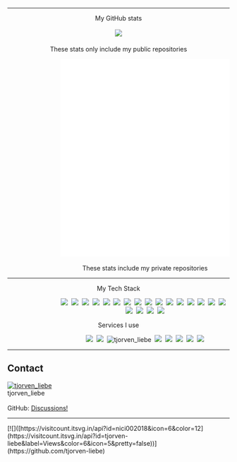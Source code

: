 <hr/>
<p align="center">My GitHub stats<br/><br/><img src="https://github-profile-trophy.vercel.app/?username=Tjorven-Liebe&theme=darkhub&column=6&margin-w=15&margin-h=15&title=Commits,Repositories,Stars,Followers,PullRequests,Reviews,Issues"><br/><br/>These stats only include my public repositories</p>
<dl><dd><dl><dl><dd><dl><dl><dd><dl>
<img src="https://github.com/Tjorven-Liebe/github-stats/blob/master/generated/overview.svg#gh-dark-mode-only" align="right"/>
<img src="https://github.com/Tjorven-Liebe/github-stats/blob/master/generated/languages.svg#gh-dark-mode-only"/>
<p align="center">These stats include my private repositories</p>
</dl></dd></dl></dl></dd></dl></dl></dd></dl>
<hr/>
<p align="center">My Tech Stack</p>
<dl><dd><dl><dl><dd><dl><dl><dd><dl>
<p align="center"><img src="https://img.shields.io/badge/java-since_2018-%23ED8B00.svg?style=for-the-badge&logo=openjdk&logoColor=white">&nbsp&nbsp<img src="https://img.shields.io/badge/kotlin-%237F52FF.svg?style=for-the-badge&logo=kotlin&logoColor=white">&nbsp&nbsp<img src="https://img.shields.io/badge/Gradle-02303A.svg?style=for-the-badge&logo=Gradle&logoColor=white">&nbsp&nbsp<img src="https://img.shields.io/badge/SQL_DB-003545?style=for-the-badge&logo=mariadb&logoColor=white">&nbsp&nbsp<img src="https://img.shields.io/badge/Spigot/BungeeCord-62B47A?style=for-the-badge&logo=minecraft&logoColor=white">&nbsp&nbsp<img src="https://img.shields.io/badge/Discord.js-%235865F2.svg?style=for-the-badge&logo=discord&logoColor=white">&nbsp&nbsp<img src="https://img.shields.io/badge/Debian-D70A53?style=for-the-badge&logo=debian&logoColor=white">&nbsp&nbsp<img src="https://img.shields.io/badge/Manjaro-35BF5C?style=for-the-badge&logo=Manjaro&logoColor=white">&nbsp&nbsp<img src="https://img.shields.io/badge/html5-%23E34F26.svg?style=for-the-badge&logo=html5&logoColor=white">&nbsp&nbsp<img src="https://img.shields.io/badge/javascript-%23323330.svg?style=for-the-badge&logo=javascript&logoColor=%23F7DF1E">&nbsp&nbsp<img src="https://img.shields.io/badge/css3-%231572B6.svg?style=for-the-badge&logo=css3&logoColor=white">&nbsp&nbsp<img src="https://img.shields.io/badge/SASS-hotpink.svg?style=for-the-badge&logo=SASS&logoColor=white">&nbsp&nbsp<img src="https://img.shields.io/badge/vuejs-%2335495e.svg?style=for-the-badge&logo=vuedotjs&logoColor=%234FC08D">&nbsp&nbsp<img src="https://img.shields.io/badge/vite-%23646CFF.svg?style=for-the-badge&logo=vite&logoColor=white">&nbsp&nbsp<img src="https://img.shields.io/badge/yarn-%232C8EBB.svg?style=for-the-badge&logo=yarn&logoColor=white">&nbsp&nbsp<img src="https://img.shields.io/badge/NPM-%23CB3837.svg?style=for-the-badge&logo=npm&logoColor=white">&nbsp&nbsp<img src="https://img.shields.io/badge/bootstrap-%238511FA.svg?style=for-the-badge&logo=bootstrap&logoColor=white">&nbsp&nbsp<img src="https://img.shields.io/badge/node.js-6DA55F?style=for-the-badge&logo=node.js&logoColor=white">&nbsp&nbsp<img src="https://img.shields.io/badge/Quasar-16B7FB?style=for-the-badge&logo=quasar&logoColor=white">&nbsp&nbsp<img src="https://img.shields.io/badge/git-%23F05033.svg?style=for-the-badge&logo=git&logoColor=white"></p>
</dl></dd></dl></dl></dd></dl></dl></dd></dl>
<p align="center">Services I use</p>
<dl><dd><dl><dl><dd><dl><dl><dd><dl>
<p align="center"><img src="https://img.shields.io/badge/IntelliJIDEA-E4219A.svg?style=for-the-badge&logo=intellij-idea&logoColor=white">&nbsp&nbsp<img src="https://img.shields.io/badge/webstorm-BA1DCD?style=for-the-badge&logo=webstorm&logoColor=white&color=black">&nbsp&nbsp<img alt="tjorven_liebe" float="left" src="https://img.shields.io/badge/Discord-tjorven_liebe-%235865F2.svg?style=for-the-badge&logo=discord&logoColor=white">&nbsp&nbsp<img src="https://img.shields.io/badge/VIM-%2311AB00.svg?style=for-the-badge&logo=vim&logoColor=white">&nbsp&nbsp<img src="https://img.shields.io/badge/Obsidian-%23483699.svg?style=for-the-badge&logo=obsidian&logoColor=white">&nbsp&nbsp<img src="https://img.shields.io/badge/Android%20Studio-3DDC84.svg?style=for-the-badge&logo=android-studio&logoColor=white">&nbsp&nbsp<img src="https://img.shields.io/badge/Trello-%23026AA7.svg?style=for-the-badge&logo=Trello&logoColor=white">&nbsp&nbsp<img src="https://img.shields.io/badge/github-%23121011.svg?style=for-the-badge&logo=github&logoColor=white"></p>
</dl></dd></dl></dl></dd></dl></dl></dd></dl>
<hr/>
<h2>Contact</h2>
<a href="https://discord.com/users/428284027519369217" target="_blank"><img alt="tjorven_liebe" float="left" src="https://img.shields.io/badge/Discord-tjorven_liebe-%235865F2.svg?style=for-the-badge&logo=discord&logoColor=white"></a>
<br/>
tjorven_liebe<br/><br/>
GitHub: <a href="https://github.com/Tjorven-Liebe/Tjorven-Liebe/discussions/">Discussions!</a>
<hr/>
[![]([https://visitcount.itsvg.in/api?id=nici002018&icon=6&color=12](https://visitcount.itsvg.in/api?id=tjorven-liebe&label=Views&color=6&icon=5&pretty=false))](https://github.com/tjorven-liebe)
